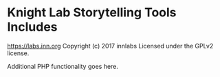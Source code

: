 # Knight Lab Storytelling Tools Includes #
https://labs.inn.org
Copyright (c) 2017 innlabs
Licensed under the GPLv2 license.

Additional PHP functionality goes here.